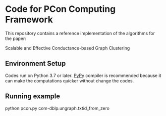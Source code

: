 # Code for PCon Computing Framework

This repository contains a reference implementation of the algorithms for the paper:

Scalable and Effective Conductance-based Graph Clustering

## Environment Setup

Codes run on Python 3.7 or later. [PyPy](http://pypy.org/) compiler is recommended because it can make the computations quicker without change the codes.



## Running example
python pcon.py  com-dblp.ungraph.txtid_from_zero
